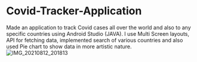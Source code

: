 # Covid-Tracker-Application
Made an application to track Covid cases all over the world and also to any specific countries using Android Studio (JAVA). I use Multi Screen layouts, API for fetching data, implemented search of various countries and also used Pie chart to show data in more artistic nature.
![IMG_20210812_201813](https://user-images.githubusercontent.com/74361880/129218656-978da5b0-3400-4288-91bf-06e37554e6d9.jpg)
